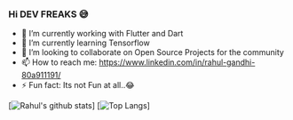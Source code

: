 ### Hi DEV FREAKS 😅

- 🔭 I’m currently working with Flutter and Dart
- 🌱 I’m currently learning Tensorflow
- 👯 I’m looking to collaborate on Open Source Projects for the community
- 📫 How to reach me: https://www.linkedin.com/in/rahul-gandhi-80a911191/
- ⚡ Fun fact: Its not Fun at all..😂

[![Rahul's github stats](https://github-readme-stats.vercel.app/api?username=RGTechno&count_private=true&show_icons=true&theme=dark)]
[![Top Langs](https://github-readme-stats.vercel.app/api/top-langs/?username=RGTechno&theme=dark)]

